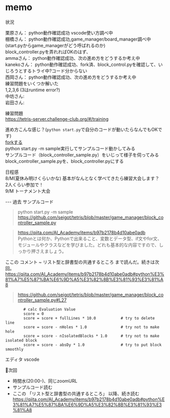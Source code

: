 # memo

状況  

栗原さん： python動作確認成功 vscode使い方調べ中  
棚橋さん： python動作確認成功,game_manager/board_manager調べ中(start.pyからgame_managerがどう呼ばれるのか)  
         block_controller.pyを弄れればOKのはず、  
ammaさん： python動作確認成功、次の進め方をどうするか考え中  
kanekoさん： python動作確認成功、fork済、block_control.pyを確認して、いじろうとするトライ中?コード分からない  
西岡さん： python動作確認成功、次の進め方をどうするか考え中  
         練習問題をいくつか解いた  
        1,2,3,6 (3はruntime error?)  
中坊さん:  
岩田さん:   

練習問題  
https://tetris-server.challenge-club.org/#/training  

進め方こんな感じ？(`python start.py`で自分のコードが動いたらなんでもOKです)  
[forkする](https://github.com/seigot/tetris#%E6%9C%AC%E3%83%AA%E3%83%9D%E3%82%B8%E3%83%88%E3%83%AA%E3%81%AEfork)  
python start.py -m sample実行してサンプルコード動かしてみる  
サンプルコード（block_controller_sample.py）をいじって様子を伺ってみる  
block_controller_sample.pyを、block_controller.pyにする  

日程感  
8/M(夏休み明けくらいかな) 基本がなんとなく学べてきたら練習大会します？  
2人くらい参加で！  
9/M トーナメント大会  

--- 過去
サンプルコード  
> python start.py -m sample  
> https://github.com/seigot/tetris/blob/master/game_manager/block_controller_sample.py  

> https://qiita.com/AI_Academy/items/b97b2178b4d10abe0adb  
> Pythonとは何か、Pythonで出来ること、変数とデータ型、if文やfor文、  
> モジュールやクラスなどを学びました。どれも基本的な内容ですので、しっかり押さえましょう。  　

ここの コメント ~ リスト型と辞書型の共通するところ  まで読んだ。続きは次回。  
https://qiita.com/AI_Academy/items/b97b2178b4d10abe0adb#python%E3%81%A7%E5%87%BA%E6%9D%A5%E3%82%8B%E3%81%93%E3%81%A8  

> https://github.com/seigot/tetris/blob/master/game_manager/block_controller_sample.py#L27  
```
        # calc Evaluation Value
        score = 0
        score = score + fullLines * 10.0           # try to delete line 
        score = score - nHoles * 1.0               # try not to make hole
        score = score - nIsolatedBlocks * 1.0      # try not to make isolated block
        score = score - absDy * 1.0                # try to put block smoothly
```

エディタ vscode  

🔶次回  
- 時間水(20:00-)、同じzoomURL  
- サンプルコード読む  
- ここの 「リスト型と辞書型の共通するところ」 以降、続き読む  
https://qiita.com/AI_Academy/items/b97b2178b4d10abe0adb#python%E3%81%A7%E5%87%BA%E6%9D%A5%E3%82%8B%E3%81%93%E3%81%A8  

